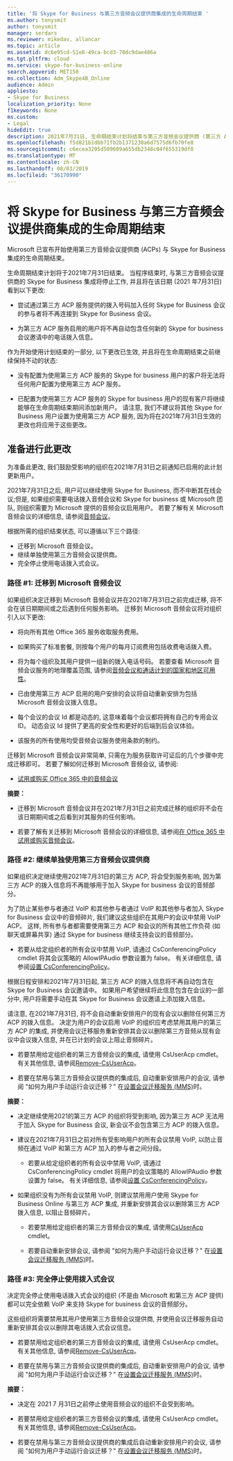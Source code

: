 ```yaml
---
title: '将 Skype for Business 与第三方音频会议提供商集成的生命周期结束 '
ms.author: tonysmit
author: tonysmit
manager: serdars
ms.reviewer: mikedav, allancar
ms.topic: article
ms.assetid: dc6e95cd-51e8-49ca-bcd3-78dc9dae486a
ms.tgt.pltfrm: cloud
ms.service: skype-for-business-online
search.appverid: MET150
ms.collection: Adm_Skype4B_Online
audience: Admin
appliesto:
- Skype for Business
localization_priority: None
f1keywords: None
ms.custom:
- Legal
hideEdit: true
description: 2021年7月31日, 生命期结束计划将结束与第三方音频会议提供商 (第三方 ACP) 的 Skype for Business 的集成。
ms.openlocfilehash: f5d821b1dbb71fb2b1371230a6d7575d6fb70fe8
ms.sourcegitcommit: c6ecea3205d509609a655db2348c04f655319df8
ms.translationtype: MT
ms.contentlocale: zh-CN
ms.lasthandoff: 08/03/2019
ms.locfileid: "36170990"
---
```

# <a name="end-of-life-program-for-the-integration-of-skype-for-business-with-third-party-audio-conferencing-providers"></a>将 Skype for Business 与第三方音频会议提供商集成的生命周期结束 

Microsoft 已宣布开始使用第三方音频会议提供商 (ACPs) 与 Skype for Business 集成的生命周期结束。 

生命周期结束计划将于2021年7月31日结束。 当程序结束时, 与第三方音频会议提供商的 Skype for Business 集成将停止工作, 并且将在该日期 (2021 年7月31日) 看到以下更改:

- 尝试通过第三方 ACP 服务提供的拨入号码加入任何 Skype for Business 会议的参与者将不再连接到 Skype for Business 会议。
 
- 为第三方 ACP 服务启用的用户将不再自动包含任何新的 Skype for business 会议邀请中的电话拨入信息。

作为开始使用计划结束的一部分, 以下更改已生效, 并且将在生命周期结束之前继续保持不动的状态: 

- 没有配置为使用第三方 ACP 服务的 Skype for business 用户的客户将无法将任何用户配置为使用第三方 ACP 服务。

- 已配置为使用第三方 ACP 服务的 Skype for business 用户的现有客户将继续能够在生命周期结束期间添加新用户。 请注意, 我们不建议将其他 Skype for Business 用户设置为使用第三方 ACP 服务, 因为将在2021年7月31日生效的更改也将应用于这些更改。

## <a name="preparing-for-this-change"></a>准备进行此更改

为准备此更改, 我们鼓励受影响的组织在2021年7月31日之前通知已启用的此计划更新用户。 

2021年7月31日之后, 用户可以继续使用 Skype for Business, 而不中断其在线会议;但是, 如果组织需要电话拨入音频会议和 Skype for business 或 Microsoft 团队, 则组织需要为 Microsoft 提供的音频会议启用用户。 若要了解有关 Microsoft 音频会议的详细信息, 请参阅[音频会议](https://products.office.com/en-us/skype-for-business/audio-conferencing)。 

根据所需的组织结束状态, 可以遵循以下三个路径:

- 迁移到 Microsoft 音频会议。 
- 继续单独使用第三方音频会议提供商。 
- 完全停止使用电话拨入式会议。

### <a name="path-1-migrate-to-microsoft-audio-conferencing"></a>路径 #1: 迁移到 Microsoft 音频会议   

如果组织决定迁移到 Microsoft 音频会议并在2021年7月31日之前完成迁移, 将不会在该日期期间或之后遇到任何服务影响。 迁移到 Microsoft 音频会议将对组织引入以下更改: 

- 将向所有其他 Office 365 服务收取服务费用。 

- 如果购买了标准套餐, 则按每个用户的每月订阅费用包括收费电话拨入费。 

- 将为每个组织及其用户提供一组新的拨入电话号码。 若要查看 Microsoft 音频会议服务的地理覆盖范围, 请参阅[音频会议和通话计划的国家和地区可用性](/microsoftteams/country-and-region-availability-for-audio-conferencing-and-calling-plans/country-and-region-availability-for-audio-conferencing-and-calling-plans)。
 
- 已由使用第三方 ACP 启用的用户安排的会议将自动重新安排为包括 Microsoft 音频会议拨入信息。
 
- 每个会议的会议 Id 都是动态的, 这意味着每个会议都将拥有自己的专用会议 ID。 动态会议 Id 提供了更高的安全性和更好的后端到后会议体验。

- 该服务的所有使用均受音频会议服务使用条款的制约。 

迁移到 Microsoft 音频会议非常简单, 只需在为服务获取许可证后的几个步骤中完成迁移即可。 若要了解如何迁移到 Microsoft 音频会议, 请参阅:

- [试用或购买 Office 365 中的音频会议](../audio-conferencing-in-office-365/try-or-purchase-audio-conferencing-in-office-365.md)
 
**摘要：**

- 迁移到 Microsoft 音频会议并在2021年7月31日之前完成迁移的组织将不会在该日期期间或之后看到对其服务的任何影响。

- 若要了解有关迁移到 Microsoft 音频会议的详细信息, 请参阅[在 Office 365 中试用或购买音频会议](../audio-conferencing-in-office-365/try-or-purchase-audio-conferencing-in-office-365.md)。 

### <a name="path-2-continue-to-separately-use-a-third-party-audio-conferencing-provider"></a>路径 #2: 继续单独使用第三方音频会议提供商

如果组织决定继续使用2021年7月31日的第三方 ACP, 将会受到服务影响, 因为第三方 ACP 的拨入信息将不再能够用于加入 Skype for business 会议的音频部分。 

为了防止某些参与者通过 VoIP 和其他参与者通过 VoIP 和其他参与者加入 Skype for Business 会议中的音频碎片, 我们建议这些组织在其用户的会议中禁用 VoIP ACP。 这样, 所有参与者都需要使用第三方 ACP 和会议的所有其他工作负荷 (如聊天或屏幕共享) 通过 Skype for business 继续支持会议的音频部分。 

- 若要从给定组织者的所有会议中禁用 VoIP, 请通过 CsConferencingPolicy cmdlet 将其会议策略的 AllowIPAudio 参数设置为 false。 有关详细信息, 请参阅[设置 CsConferencingPolicy](https://docs.microsoft.com/powershell/module/skype/set-csconferencingpolicy?view=skype-ps)。
 
根据日程安排和2021年7月31日起, 第三方 ACP 的拨入信息将不再自动包含在 Skype for Business 会议邀请中。 如果用户希望继续将此信息包含在会议的一部分中, 用户将需要手动在其 Skype for Business 会议邀请上添加拨入信息。 

请注意, 在2021年7月31日, 将不会自动重新安排用户的现有会议以删除任何第三方 ACP 的拨入信息。 决定为用户的会议启用 VoIP 的组织应考虑禁用其用户的第三方 ACP 的集成, 并使用会议迁移服务重新安排其会议以删除第三方音频从现有会议中会议拨入信息, 并在已计划的会议上阻止音频碎片。 

- 若要禁用给定组织者的第三方音频会议的集成, 请使用 CsUserAcp cmdlet。 有关其他信息, 请参阅[Remove-CsUserAcp](https://docs.microsoft.com/powershell/module/skype/remove-csuseracp?view=skype-ps)。 

- 若要在禁用与第三方音频会议提供商的集成后, 自动重新安排用户的会议, 请参阅 "如何为用户手动运行会议迁移？" 在[设置会议迁移服务 (MMS)](../audio-conferencing-in-office-365/setting-up-the-meeting-migration-service-mms.md)时。 

**摘要：**

- 决定继续使用2021的第三方 ACP 的组织将受到影响, 因为第三方 ACP 无法用于加入 Skype for Business 会议, 新会议不会包含第三方 ACP 的拨入信息。 

- 建议在2021年7月31日之前对所有受影响用户的所有会议禁用 VoIP, 以防止音频在通过 VoIP 和第三方 ACP 加入的参与者之间分段。 

    - 若要从给定组织者的所有会议中禁用 VoIP, 请通过 CsConferencingPolicy cmdlet 将用户的会议策略的 AllowIPAudio 参数设置为 false。 有关详细信息, 请参阅[设置 CsConferencingPolicy](https://docs.microsoft.com/powershell/module/skype/set-csconferencingpolicy?view=skype-ps)。
 
- 如果组织没有为所有会议禁用 VoIP, 则建议禁用用户使用 Skype for Business Online 与第三方 ACP 集成, 并重新安排其会议以删除第三方 ACP 拨入信息, 以阻止音频碎片。

    - 若要禁用给定组织者的第三方音频会议的集成, 请使用[CsUserAcp](https://docs.microsoft.com/powershell/module/skype/remove-csuseracp?view=skype-ps) cmdlet。 

    - 若要自动重新安排会议, 请参阅 "如何为用户手动运行会议迁移？" 在[设置会议迁移服务 (MMS)](../audio-conferencing-in-office-365/setting-up-the-meeting-migration-service-mms.md)时。

### <a name="path-3-stop-using-dial-in-conferencing-altogether"></a>路径 #3: 完全停止使用拨入式会议

决定完全停止使用电话拨入式会议的组织 (不是由 Microsoft 和第三方 ACP 提供) 都可以完全依赖 VoIP 来支持 Skype for business 会议的音频部分。 

这些组织将需要禁用其用户使用第三方音频会议提供商, 并使用会议迁移服务自动重新安排其会议以删除其电话拨入式会议信息。 

- 若要禁用给定组织者的第三方音频会议的集成, 请使用 CsUserAcp cmdlet。 有关其他信息, 请参阅[Remove-CsUserAcp](https://docs.microsoft.com/powershell/module/skype/remove-csuseracp?view=skype-ps)。 

- 若要在禁用与第三方音频会议提供商的集成后, 自动重新安排用户的会议, 请参阅 "如何为用户手动运行会议迁移？" 在[设置会议迁移服务 (MMS)](../audio-conferencing-in-office-365/setting-up-the-meeting-migration-service-mms.md)时。 

**摘要：** 

- 决定在 2021 7 月31日之前停止使用音频会议的组织不会受到影响。

- 若要禁用给定组织者的第三方音频会议的集成, 请使用 CsUserAcp cmdlet。 有关其他信息, 请参阅[Remove-CsUserAcp](https://docs.microsoft.com/powershell/module/skype/remove-csuseracp?view=skype-ps)。 

- 若要在禁用与第三方音频会议提供商的集成后自动重新安排用户的会议, 请参阅 "如何为用户手动运行会议迁移？" 在[设置会议迁移服务 (MMS)](../audio-conferencing-in-office-365/setting-up-the-meeting-migration-service-mms.md)时。
